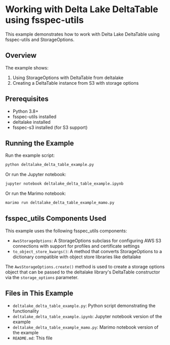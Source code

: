 # Working with Delta Lake DeltaTable using fsspec-utils

This example demonstrates how to work with Delta Lake DeltaTable using fsspec-utils and StorageOptions.

## Overview

The example shows:
1. Using StorageOptions with DeltaTable from deltalake
2. Creating a DeltaTable instance from S3 with storage options

## Prerequisites

- Python 3.8+
- fsspec-utils installed
- deltalake installed
- fsspec-s3 installed (for S3 support)

## Running the Example

Run the example script:

```bash
python deltalake_delta_table_example.py
```

Or run the Jupyter notebook:

```bash
jupyter notebook deltalake_delta_table_example.ipynb
```

Or run the Marimo notebook:

```bash
marimo run deltalake_delta_table_example_mamo.py
```

## fsspec_utils Components Used

This example uses the following fsspec_utils components:

- `AwsStorageOptions`: A StorageOptions subclass for configuring AWS S3 connections with support for profiles and certificate settings
- `to_object_store_kwargs()`: A method that converts StorageOptions to a dictionary compatible with object store libraries like deltalake

The `AwsStorageOptions.create()` method is used to create a storage options object that can be passed to the deltalake library's DeltaTable constructor via the `storage_options` parameter.

## Files in This Example

- `deltalake_delta_table_example.py`: Python script demonstrating the functionality
- `deltalake_delta_table_example.ipynb`: Jupyter notebook version of the example
- `deltalake_delta_table_example_mamo.py`: Marimo notebook version of the example
- `README.md`: This file